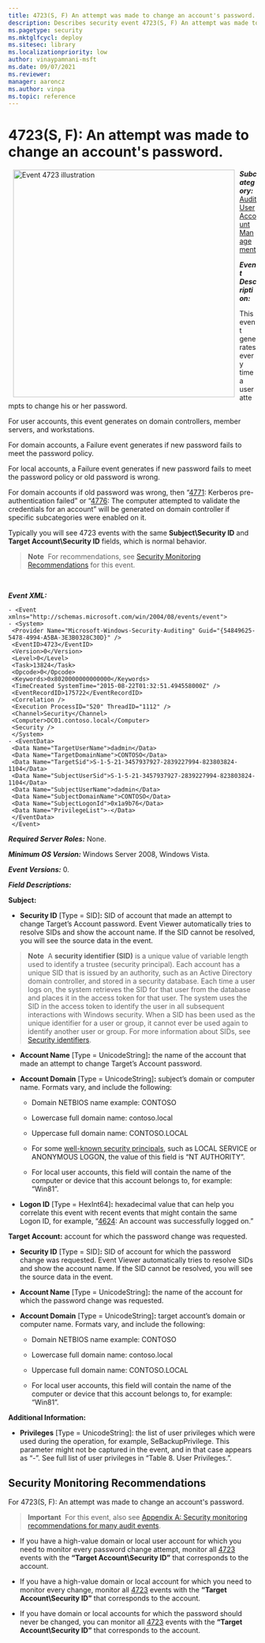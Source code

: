 ```yaml
---
title: 4723(S, F) An attempt was made to change an account's password. 
description: Describes security event 4723(S, F) An attempt was made to change an account's password.
ms.pagetype: security
ms.mktglfcycl: deploy
ms.sitesec: library
ms.localizationpriority: low
author: vinaypamnani-msft
ms.date: 09/07/2021
ms.reviewer: 
manager: aaroncz
ms.author: vinpa
ms.topic: reference
---
```


# 4723(S, F): An attempt was made to change an account's password.


<img src="images/event-4723.png" alt="Event 4723 illustration" width="449" height="461" hspace="10" align="left" />

***Subcategory:***&nbsp;[Audit User Account Management](audit-user-account-management.md)

***Event Description:***

This event generates every time a user attempts to change his or her password.

For user accounts, this event generates on domain controllers, member servers, and workstations.

For domain accounts, a Failure event generates if new password fails to meet the password policy.

For local accounts, a Failure event generates if new password fails to meet the password policy or old password is wrong.

For domain accounts if old password was wrong, then “[4771](event-4771.md): Kerberos pre-authentication failed” or “[4776](event-4776.md): The computer attempted to validate the credentials for an account” will be generated on domain controller if specific subcategories were enabled on it.

Typically you will see 4723 events with the same **Subject\\Security ID** and **Target Account\\Security ID** fields, which is normal behavior.

> **Note**&nbsp;&nbsp;For recommendations, see [Security Monitoring Recommendations](#security-monitoring-recommendations) for this event.

<br clear="all">

***Event XML:***
```
- <Event xmlns="http://schemas.microsoft.com/win/2004/08/events/event">
- <System>
 <Provider Name="Microsoft-Windows-Security-Auditing" Guid="{54849625-5478-4994-A5BA-3E3B0328C30D}" /> 
 <EventID>4723</EventID> 
 <Version>0</Version> 
 <Level>0</Level> 
 <Task>13824</Task> 
 <Opcode>0</Opcode> 
 <Keywords>0x8020000000000000</Keywords> 
 <TimeCreated SystemTime="2015-08-22T01:32:51.494558000Z" /> 
 <EventRecordID>175722</EventRecordID> 
 <Correlation /> 
 <Execution ProcessID="520" ThreadID="1112" /> 
 <Channel>Security</Channel> 
 <Computer>DC01.contoso.local</Computer> 
 <Security /> 
 </System>
- <EventData>
 <Data Name="TargetUserName">dadmin</Data> 
 <Data Name="TargetDomainName">CONTOSO</Data> 
 <Data Name="TargetSid">S-1-5-21-3457937927-2839227994-823803824-1104</Data> 
 <Data Name="SubjectUserSid">S-1-5-21-3457937927-2839227994-823803824-1104</Data> 
 <Data Name="SubjectUserName">dadmin</Data> 
 <Data Name="SubjectDomainName">CONTOSO</Data> 
 <Data Name="SubjectLogonId">0x1a9b76</Data> 
 <Data Name="PrivilegeList">-</Data> 
 </EventData>
 </Event>

```

***Required Server Roles:*** None.

***Minimum OS Version:*** Windows Server 2008, Windows Vista.

***Event Versions:*** 0.

***Field Descriptions:***

**Subject:**

-   **Security ID** \[Type = SID\]**:** SID of account that made an attempt to change Target’s Account password. Event Viewer automatically tries to resolve SIDs and show the account name. If the SID cannot be resolved, you will see the source data in the event.

> **Note**&nbsp;&nbsp;A **security identifier (SID)** is a unique value of variable length used to identify a trustee (security principal). Each account has a unique SID that is issued by an authority, such as an Active Directory domain controller, and stored in a security database. Each time a user logs on, the system retrieves the SID for that user from the database and places it in the access token for that user. The system uses the SID in the access token to identify the user in all subsequent interactions with Windows security. When a SID has been used as the unique identifier for a user or group, it cannot ever be used again to identify another user or group. For more information about SIDs, see [Security identifiers](/windows/access-protection/access-control/security-identifiers).

-   **Account Name** \[Type = UnicodeString\]**:** the name of the account that made an attempt to change Target’s Account password.

-   **Account Domain** \[Type = UnicodeString\]**:** subject’s domain or computer name. Formats vary, and include the following:

    -   Domain NETBIOS name example: CONTOSO

    -   Lowercase full domain name: contoso.local

    -   Uppercase full domain name: CONTOSO.LOCAL

    -   For some [well-known security principals](/windows/security/identity-protection/access-control/security-identifiers), such as LOCAL SERVICE or ANONYMOUS LOGON, the value of this field is “NT AUTHORITY”.

    -   For local user accounts, this field will contain the name of the computer or device that this account belongs to, for example: “Win81”.

-   **Logon ID** \[Type = HexInt64\]**:** hexadecimal value that can help you correlate this event with recent events that might contain the same Logon ID, for example, “[4624](event-4624.md): An account was successfully logged on.”

**Target Account:** account for which the password change was requested.

-   **Security ID** \[Type = SID\]**:** SID of account for which the password change was requested. Event Viewer automatically tries to resolve SIDs and show the account name. If the SID cannot be resolved, you will see the source data in the event.

-   **Account Name** \[Type = UnicodeString\]**:** the name of the account for which the password change was requested.

-   **Account Domain** \[Type = UnicodeString\]**:** target account’s domain or computer name. Formats vary, and include the following:

    -   Domain NETBIOS name example: CONTOSO

    -   Lowercase full domain name: contoso.local

    -   Uppercase full domain name: CONTOSO.LOCAL

    -   For local user accounts, this field will contain the name of the computer or device that this account belongs to, for example: “Win81”.

**Additional Information:**

-   **Privileges** \[Type = UnicodeString\]: the list of user privileges which were used during the operation, for example, SeBackupPrivilege. This parameter might not be captured in the event, and in that case appears as “-”. See full list of user privileges in “Table 8. User Privileges.”.

## Security Monitoring Recommendations

For 4723(S, F): An attempt was made to change an account's password.

> **Important**&nbsp;&nbsp;For this event, also see [Appendix A: Security monitoring recommendations for many audit events](appendix-a-security-monitoring-recommendations-for-many-audit-events.md).

-   If you have a high-value domain or local user account for which you need to monitor every password change attempt, monitor all [4723](event-4723.md) events with the **“Target Account\\Security ID”** that corresponds to the account.

-   If you have a high-value domain or local account for which you need to monitor every change, monitor all [4723](event-4723.md) events with the **“Target Account\\Security ID”** that corresponds to the account.

-   If you have domain or local accounts for which the password should never be changed, you can monitor all [4723](event-4723.md) events with the **“Target Account\\Security ID”** that corresponds to the account.

